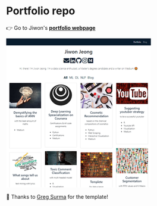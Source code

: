 # Portfolio repo

👉 Go to Jiwon's **[portfolio webpage](https://jjone36.github.io/)**

![page](https://github.com/jjone36/jjone36.github.io/blob/master/page.png)


🙏 Thanks to [Greg Surma](https://gsurma.github.io/) for the template!
